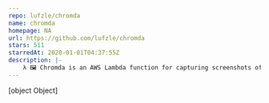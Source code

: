 ```yaml
---
repo: lufzle/chromda
name: chromda
homepage: NA
url: https://github.com/lufzle/chromda
stars: 511
starredAt: 2020-01-01T04:37:55Z
description: |-
    λ 🖼️ Chromda is an AWS Lambda function for capturing screenshots of websites.
---
```


[object Object]
